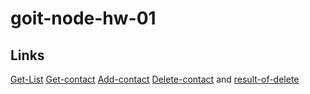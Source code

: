 # goit-node-hw-01

## Links

[Get-List](http://joxi.net/52apx1JcgaVWWm)
[Get-contact](http://joxi.net/KAxk3egSvEz6Q2)
[Add-contact](http://joxi.net/12MRb1VUwoV7EA)
[Delete-contact](http://joxi.net/BA0Y8daUvbyN3r) and
[result-of-delete](http://joxi.net/RmzynXvhjn9dar)
